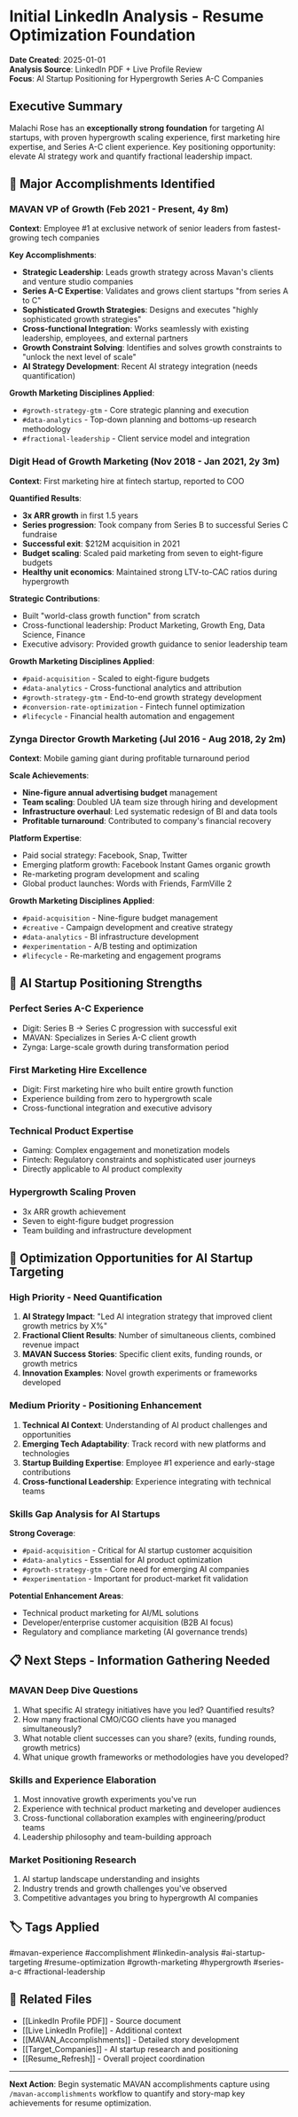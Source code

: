 # Initial LinkedIn Analysis - Resume Optimization Foundation

**Date Created**: 2025-01-01  
**Analysis Source**: LinkedIn PDF + Live Profile Review  
**Focus**: AI Startup Positioning for Hypergrowth Series A-C Companies

## Executive Summary

Malachi Rose has an **exceptionally strong foundation** for targeting AI startups, with proven hypergrowth scaling experience, first marketing hire expertise, and Series A-C client experience. Key positioning opportunity: elevate AI strategy work and quantify fractional leadership impact.

## 🎯 Major Accomplishments Identified

### **MAVAN VP of Growth (Feb 2021 - Present, 4y 8m)**
**Context**: Employee #1 at exclusive network of senior leaders from fastest-growing tech companies

**Key Accomplishments**:
- **Strategic Leadership**: Leads growth strategy across Mavan's clients and venture studio companies
- **Series A-C Expertise**: Validates and grows client startups "from series A to C"
- **Sophisticated Growth Strategies**: Designs and executes "highly sophisticated growth strategies"
- **Cross-functional Integration**: Works seamlessly with existing leadership, employees, and external partners
- **Growth Constraint Solving**: Identifies and solves growth constraints to "unlock the next level of scale"
- **AI Strategy Development**: Recent AI strategy integration (needs quantification)

**Growth Marketing Disciplines Applied**:
- `#growth-strategy-gtm` - Core strategic planning and execution
- `#data-analytics` - Top-down planning and bottoms-up research methodology
- `#fractional-leadership` - Client service model and integration

### **Digit Head of Growth Marketing (Nov 2018 - Jan 2021, 2y 3m)**
**Context**: First marketing hire at fintech startup, reported to COO

**Quantified Results**:
- **3x ARR growth** in first 1.5 years
- **Series progression**: Took company from Series B to successful Series C fundraise
- **Successful exit**: $212M acquisition in 2021
- **Budget scaling**: Scaled paid marketing from seven to eight-figure budgets
- **Healthy unit economics**: Maintained strong LTV-to-CAC ratios during hypergrowth

**Strategic Contributions**:
- Built "world-class growth function" from scratch
- Cross-functional leadership: Product Marketing, Growth Eng, Data Science, Finance
- Executive advisory: Provided growth guidance to senior leadership team

**Growth Marketing Disciplines Applied**:
- `#paid-acquisition` - Scaled to eight-figure budgets
- `#data-analytics` - Cross-functional analytics and attribution
- `#growth-strategy-gtm` - End-to-end growth strategy development
- `#conversion-rate-optimization` - Fintech funnel optimization
- `#lifecycle` - Financial health automation and engagement

### **Zynga Director Growth Marketing (Jul 2016 - Aug 2018, 2y 2m)**
**Context**: Mobile gaming giant during profitable turnaround period

**Scale Achievements**:
- **Nine-figure annual advertising budget** management
- **Team scaling**: Doubled UA team size through hiring and development
- **Infrastructure overhaul**: Led systematic redesign of BI and data tools
- **Profitable turnaround**: Contributed to company's financial recovery

**Platform Expertise**:
- Paid social strategy: Facebook, Snap, Twitter
- Emerging platform growth: Facebook Instant Games organic growth
- Re-marketing program development and scaling
- Global product launches: Words with Friends, FarmVille 2

**Growth Marketing Disciplines Applied**:
- `#paid-acquisition` - Nine-figure budget management
- `#creative` - Campaign development and creative strategy
- `#data-analytics` - BI infrastructure development
- `#experimentation` - A/B testing and optimization
- `#lifecycle` - Re-marketing and engagement programs

## 🚀 AI Startup Positioning Strengths

### **Perfect Series A-C Experience**
- Digit: Series B → Series C progression with successful exit
- MAVAN: Specializes in Series A-C client growth
- Zynga: Large-scale growth during transformation period

### **First Marketing Hire Excellence**
- Digit: First marketing hire who built entire growth function
- Experience building from zero to hypergrowth scale
- Cross-functional integration and executive advisory

### **Technical Product Expertise**
- Gaming: Complex engagement and monetization models
- Fintech: Regulatory constraints and sophisticated user journeys
- Directly applicable to AI product complexity

### **Hypergrowth Scaling Proven**
- 3x ARR growth achievement
- Seven to eight-figure budget progression
- Team building and infrastructure development

## 🎯 Optimization Opportunities for AI Startup Targeting

### **High Priority - Need Quantification**
1. **AI Strategy Impact**: "Led AI integration strategy that improved client growth metrics by X%" 
2. **Fractional Client Results**: Number of simultaneous clients, combined revenue impact
3. **MAVAN Success Stories**: Specific client exits, funding rounds, or growth metrics
4. **Innovation Examples**: Novel growth experiments or frameworks developed

### **Medium Priority - Positioning Enhancement**
1. **Technical AI Context**: Understanding of AI product challenges and opportunities
2. **Emerging Tech Adaptability**: Track record with new platforms and technologies
3. **Startup Building Expertise**: Employee #1 experience and early-stage contributions
4. **Cross-functional Leadership**: Experience integrating with technical teams

### **Skills Gap Analysis for AI Startups**
**Strong Coverage**:
- `#paid-acquisition` - Critical for AI startup customer acquisition
- `#data-analytics` - Essential for AI product optimization
- `#growth-strategy-gtm` - Core need for emerging AI companies
- `#experimentation` - Important for product-market fit validation

**Potential Enhancement Areas**:
- Technical product marketing for AI/ML solutions
- Developer/enterprise customer acquisition (B2B AI focus)
- Regulatory and compliance marketing (AI governance trends)

## 📋 Next Steps - Information Gathering Needed

### **MAVAN Deep Dive Questions**
1. What specific AI strategy initiatives have you led? Quantified results?
2. How many fractional CMO/CGO clients have you managed simultaneously?
3. What notable client successes can you share? (exits, funding rounds, growth metrics)
4. What unique growth frameworks or methodologies have you developed?

### **Skills and Experience Elaboration**
1. Most innovative growth experiments you've run
2. Experience with technical product marketing and developer audiences
3. Cross-functional collaboration examples with engineering/product teams
4. Leadership philosophy and team-building approach

### **Market Positioning Research**
1. AI startup landscape understanding and insights
2. Industry trends and growth challenges you've observed
3. Competitive advantages you bring to hypergrowth AI companies

## 🏷️ Tags Applied
#mavan-experience #accomplishment #linkedin-analysis #ai-startup-targeting #resume-optimization #growth-marketing #hypergrowth #series-a-c #fractional-leadership

## 📁 Related Files
- [[LinkedIn Profile PDF]] - Source document
- [[Live LinkedIn Profile]] - Additional context
- [[MAVAN_Accomplishments]] - Detailed story development
- [[Target_Companies]] - AI startup research and positioning
- [[Resume_Refresh]] - Overall project coordination

---
**Next Action**: Begin systematic MAVAN accomplishments capture using `/mavan-accomplishments` workflow to quantify and story-map key achievements for resume optimization.